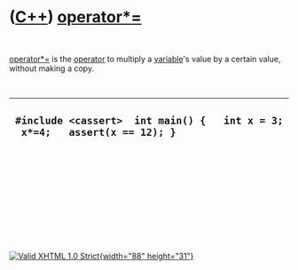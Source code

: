 



 

 

 

 

 

([C++](Cpp.htm)) [operator\*=](CppOperatorMultiplyAssign.htm)
=============================================================

 

[operator\*=](CppOperatorMultiplyAssign.htm) is the
[operator](CppOperator.htm) to multiply a [variable](CppVariable.htm)'s
value by a certain value, without making a copy.

 

  -------------------------------------------------------------------------------
  ` #include <cassert>  int main() {   int x = 3;   x*=4;   assert(x == 12); }`
  -------------------------------------------------------------------------------

 

 

 

 

 





 

[![Valid XHTML 1.0 Strict](valid-xhtml10.png){width="88"
height="31"}](http://validator.w3.org/check?uri=referer)
